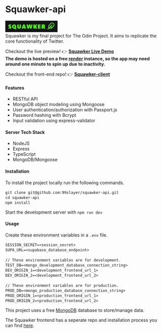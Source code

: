 # Squawker-api
![logo](./public/squawker-logo.png)\
Squawker is my final project for The Odin Project. It aims to replicate the core functionality of Twitter.

Checkout the live preview! 👉 **[Squawker Live Demo](https://99slayer.github.io/squawker-client)**\
**The demo is hosted on a free [render](https://render.com/) instance, so the app may need around one minute to spin up due to inactivity.**

Checkout the front-end repo! 👉 **[Squawker-client](https://github.com/99slayer/squawker-client)**

#### Features
- RESTful API
- MongoDB object modeling using Mongoose
- User authentication/authorization with Passport.js
- Password hashing with Bcrypt
- Input validation using express-validator

#### Server Tech Stack
- NodeJS
- Express
- TypeScript
- MongoDB/Mongoose

#### Installation
To install the project locally run the following commands.
```
git clone git@github.com:99slayer/squawker-api.git
cd squawker-api
npm install
```
Start the development server with `npm run dev`

#### Usage
Create these environment variables in a `.env` file.
```
SESSION_SECRET=<session_secret>
SUPA_URL=<supabase_database_endpoint>

// These environment variables are for development.
TEST_DB=<mongo_development_database_connection_string>
DEV_ORIGIN_1=<development_frontend_url_1>
DEV_ORIGIN_2=<development_frontend_url_2>

// These environment variables are for production.
PROD_DB=<mongo_production_database_connection_string>
PROD_ORIGIN_1=<production_frontend_url_1>
PROD_ORIGIN_2=<production_frontend_url_2>
```
This project uses a free [MongoDB](https://www.mongodb.com/) database to store/manage data.

The Squawker frontend has a seperate repo and installation process you can find [here](https://github.com/99slayer/squawker-client).
